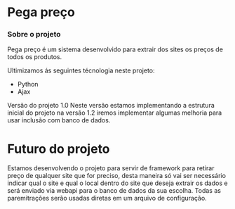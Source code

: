 # Pega preço

### Sobre o projeto

Pega preço é um sistema desenvolvido para extrair dos sites os preços de todos os produtos. 

Ultimizamos ás seguintes técnologia neste projeto:

* Python
* Ajax

Versão do projeto 1.0 
Neste versão estamos implementando a estrutura inicial do projeto na versão 1.2 iremos implementar algumas melhoria para usar inclusão com banco de dados.

# Futuro do projeto

Estamos desenvolvendo o projeto para servir de framework para retirar preço de qualquer site que for preciso, desta maneira só vai ser necessário indicar qual o site e qual o local dentro do site que deseja extrair os dados e será enviado via webapi para o banco de dados da sua escolha. Todas as paremitrações serão usadas diretas em um arquivo de configuração.
